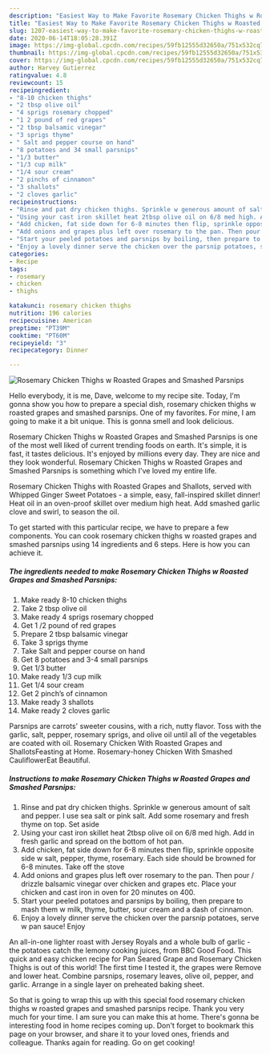 ```yaml
---
description: "Easiest Way to Make Favorite Rosemary Chicken Thighs w Roasted Grapes and Smashed Parsnips"
title: "Easiest Way to Make Favorite Rosemary Chicken Thighs w Roasted Grapes and Smashed Parsnips"
slug: 1207-easiest-way-to-make-favorite-rosemary-chicken-thighs-w-roasted-grapes-and-smashed-parsnips
date: 2020-06-14T18:05:28.391Z
image: https://img-global.cpcdn.com/recipes/59fb12555d32650a/751x532cq70/rosemary-chicken-thighs-w-roasted-grapes-and-smashed-parsnips-recipe-main-photo.jpg
thumbnail: https://img-global.cpcdn.com/recipes/59fb12555d32650a/751x532cq70/rosemary-chicken-thighs-w-roasted-grapes-and-smashed-parsnips-recipe-main-photo.jpg
cover: https://img-global.cpcdn.com/recipes/59fb12555d32650a/751x532cq70/rosemary-chicken-thighs-w-roasted-grapes-and-smashed-parsnips-recipe-main-photo.jpg
author: Harvey Gutierrez
ratingvalue: 4.8
reviewcount: 15
recipeingredient:
- "8-10 chicken thighs"
- "2 tbsp olive oil"
- "4 sprigs rosemary chopped"
- "1 2 pound of red grapes"
- "2 tbsp balsamic vinegar"
- "3 sprigs thyme"
- " Salt and pepper course on hand"
- "8 potatoes and 34 small parsnips"
- "1/3 butter"
- "1/3 cup milk"
- "1/4 sour cream"
- "2 pinchs of cinnamon"
- "3 shallots"
- "2 cloves garlic"
recipeinstructions:
- "Rinse and pat dry chicken thighs. Sprinkle w generous amount of salt and pepper. I use sea salt or pink salt. Add some rosemary and fresh thyme on top. Set aside"
- "Using your cast iron skillet heat 2tbsp olive oil on 6/8 med high. Add in fresh garlic and spread on the bottom of hot pan."
- "Add chicken, fat side down for 6-8 minutes then flip, sprinkle opposite side w salt, pepper, thyme, rosemary. Each side should be browned for 6-8 minutes. Take off the stove"
- "Add onions and grapes plus left over rosemary to the pan. Then pour / drizzle balsamic vinegar over chicken and grapes etc. Place your chicken and cast iron in oven for 20 minutes on 400."
- "Start your peeled potatoes and parsnips by boiling, then prepare to mash them w milk, thyme, butter, sour cream and a dash of cinnamon."
- "Enjoy a lovely dinner serve the chicken over the parsnip potatoes, serve w pan sauce! Enjoy"
categories:
- Recipe
tags:
- rosemary
- chicken
- thighs

katakunci: rosemary chicken thighs 
nutrition: 196 calories
recipecuisine: American
preptime: "PT39M"
cooktime: "PT60M"
recipeyield: "3"
recipecategory: Dinner

---
```



![Rosemary Chicken Thighs w Roasted Grapes and Smashed Parsnips](https://img-global.cpcdn.com/recipes/59fb12555d32650a/751x532cq70/rosemary-chicken-thighs-w-roasted-grapes-and-smashed-parsnips-recipe-main-photo.jpg)

Hello everybody, it is me, Dave, welcome to my recipe site. Today, I'm gonna show you how to prepare a special dish, rosemary chicken thighs w roasted grapes and smashed parsnips. One of my favorites. For mine, I am going to make it a bit unique. This is gonna smell and look delicious.

Rosemary Chicken Thighs w Roasted Grapes and Smashed Parsnips is one of the most well liked of current trending foods on earth. It's simple, it is fast, it tastes delicious. It's enjoyed by millions every day. They are nice and they look wonderful. Rosemary Chicken Thighs w Roasted Grapes and Smashed Parsnips is something which I've loved my entire life.

Rosemary Chicken Thighs with Roasted Grapes and Shallots, served with Whipped Ginger Sweet Potatoes - a simple, easy, fall-inspired skillet dinner! Heat oil in an oven-proof skillet over medium high heat. Add smashed garlic clove and swirl, to season the oil.


To get started with this particular recipe, we have to prepare a few components. You can cook rosemary chicken thighs w roasted grapes and smashed parsnips using 14 ingredients and 6 steps. Here is how you can achieve it.

<!--inarticleads1-->

##### The ingredients needed to make Rosemary Chicken Thighs w Roasted Grapes and Smashed Parsnips:

1. Make ready 8-10 chicken thighs
1. Take 2 tbsp olive oil
1. Make ready 4 sprigs rosemary chopped
1. Get 1 /2 pound of red grapes
1. Prepare 2 tbsp balsamic vinegar
1. Take 3 sprigs thyme
1. Take  Salt and pepper course on hand
1. Get 8 potatoes and 3-4 small parsnips
1. Get 1/3 butter
1. Make ready 1/3 cup milk
1. Get 1/4 sour cream
1. Get 2 pinch’s of cinnamon
1. Make ready 3 shallots
1. Make ready 2 cloves garlic


Parsnips are carrots&#39; sweeter cousins, with a rich, nutty flavor. Toss with the garlic, salt, pepper, rosemary sprigs, and olive oil until all of the vegetables are coated with oil. Rosemary Chicken With Roasted Grapes and ShallotsFeasting at Home. Rosemary-honey Chicken With Smashed CauliflowerEat Beautiful. 

<!--inarticleads2-->

##### Instructions to make Rosemary Chicken Thighs w Roasted Grapes and Smashed Parsnips:

1. Rinse and pat dry chicken thighs. Sprinkle w generous amount of salt and pepper. I use sea salt or pink salt. Add some rosemary and fresh thyme on top. Set aside
1. Using your cast iron skillet heat 2tbsp olive oil on 6/8 med high. Add in fresh garlic and spread on the bottom of hot pan.
1. Add chicken, fat side down for 6-8 minutes then flip, sprinkle opposite side w salt, pepper, thyme, rosemary. Each side should be browned for 6-8 minutes. Take off the stove
1. Add onions and grapes plus left over rosemary to the pan. Then pour / drizzle balsamic vinegar over chicken and grapes etc. Place your chicken and cast iron in oven for 20 minutes on 400.
1. Start your peeled potatoes and parsnips by boiling, then prepare to mash them w milk, thyme, butter, sour cream and a dash of cinnamon.
1. Enjoy a lovely dinner serve the chicken over the parsnip potatoes, serve w pan sauce! Enjoy


An all-in-one lighter roast with Jersey Royals and a whole bulb of garlic - the potatoes catch the lemony cooking juices, from BBC Good Food. This quick and easy chicken recipe for Pan Seared Grape and Rosemary Chicken Thighs is out of this world! The first time I tested it, the grapes were Remove and lower heat. Combine parsnips, rosemary leaves, olive oil, pepper, and garlic. Arrange in a single layer on preheated baking sheet. 

So that is going to wrap this up with this special food rosemary chicken thighs w roasted grapes and smashed parsnips recipe. Thank you very much for your time. I am sure you can make this at home. There's gonna be interesting food in home recipes coming up. Don't forget to bookmark this page on your browser, and share it to your loved ones, friends and colleague. Thanks again for reading. Go on get cooking!
